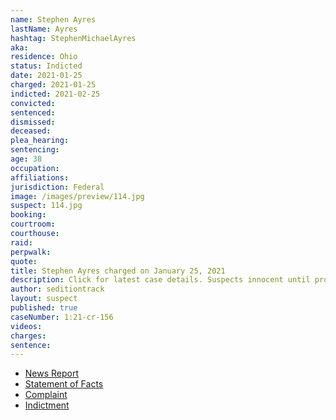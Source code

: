 ```yaml
---
name: Stephen Ayres
lastName: Ayres
hashtag: StephenMichaelAyres
aka:
residence: Ohio
status: Indicted
date: 2021-01-25
charged: 2021-01-25
indicted: 2021-02-25
convicted:
sentenced:
dismissed:
deceased:
plea_hearing:
sentencing:
age: 38
occupation:
affiliations:
jurisdiction: Federal
image: /images/preview/114.jpg
suspect: 114.jpg
booking:
courtroom:
courthouse:
raid:
perpwalk:
quote:
title: Stephen Ayres charged on January 25, 2021
description: Click for latest case details. Suspects innocent until proven guilty.
author: seditiontrack
layout: suspect
published: true
caseNumber: 1:21-cr-156
videos:
charges:
sentence:
---
```

- [News Report](https://www.wfmj.com/story/43229774/warren-man-arrested-by-fbi-after-involvement-in-us-capitol-riots)
- [Statement of Facts](https://www.justice.gov/usao-dc/case-multi-defendant/file/1459386/download)
- [Complaint](https://www.justice.gov/opa/page/file/1360951/download)
- [Indictment](https://www.justice.gov/usao-dc/case-multi-defendant/file/1377916/download)
